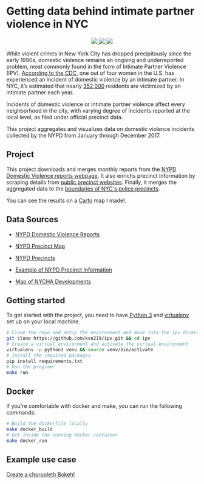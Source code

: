 # Getting data behind intimate partner violence in NYC

<p align="center">
    <a href="#travis" alt="Travis-CI">
        <img src="https://travis-ci.org/kvn219/ipv.svg?branch=master"/>
    </a>
    <a href="#docker-build" alt="Docker build">
        <img src="https://img.shields.io/docker/build/kvn219/ipv.svg"/>
    </a>
    <a>
        <img src="https://img.shields.io/docker/automated/kvn219/ipv.svg"/>
    </a>
</p>

While violent crimes in New York City has dropped precipitously since the early 1990s, domestic violence remains an ongoing and underreported problem, most commonly found in the form of Intimate Partner Violence (IPV). [According to the CDC](https://www.cdc.gov/violenceprevention/index.html), one out of four women in the U.S. has experienced an incident of domestic violence by an intimate partner. In NYC, it’s estimated that nearly [352,000](https://www1.nyc.gov/assets/criminaljustice/downloads/pdfs/domestic-violence-task-force-2017-recommendations.pdf) residents are victimized by an intimate partner each year.

Incidents of domestic violence or intimate partner violence affect every neighborhood in the city, with varying degree of incidents reported at the local level, as filed under official precinct data.

This project aggregates and visualizes data on domestic violence incidents collected by the NYPD from January through December 2017.

## Project

This project downloads and merges monthly reports from the [NYPD Domestic Violence reports webpage](https://www1.nyc.gov/site/nypd/stats/reports-analysis/domestic-violence.page). It also enrichs precinct information by scraping details from [public precinct websites](https://www1.nyc.gov/site/nypd/bureaus/patrol/precincts/1st-precinct.page). Finally, it merges the aggregated data to the [boundaries of NYC's police precincts](https://data.cityofnewyork.us/api/geospatial/78dh-3ptz?method=export&format=GeoJSON).

You can see the results on a [Carto](http://bit.ly/2EnznPe) map I made!.

## Data Sources

* [NYPD Domestic Violence Reports](https://www1.nyc.gov/site/nypd/stats/reports-analysis/domestic-violence.page)

* [NYPD Precinct Map](https://data.cityofnewyork.us/api/geospatial/78dh-3ptz?method=export&format=GeoJSON)

* [NYPD Precincts](https://www1.nyc.gov/site/nypd/bureaus/patrol/precincts-landing.page)

* [Example of NYPD Precinct Information](https://www1.nyc.gov/site/nypd/bureaus/patrol/precincts/1st-precinct.page)

* [Map of NYCHA Developments](https://data.cityofnewyork.us/Housing-Development/Map-of-NYCHA-Developments/i9rv-hdr5)

## Getting started

To get started with the project, you need to have [Python 3](https://www.python.org/downloads/source/) and [virtualenv](http://docs.python-guide.org/en/latest/dev/virtualenvs/) set up on your local machine.

```bash
# Clone the repo and setup the environment and move into the ipv directory
git clone https://github.com/kvn219/ipv.git && cd ipv
# Create a virtual environment and activate the virtual environment
virtualenv -p python3 venv && source venv/bin/activate
# Install the required packages
pip install requirements.txt
# Run the program!
make run
```

## Docker

If you're comfortable with docker and make, you can run the following commands:

```bash
# Build the dockerfile locally
make docker_build
# Get inside the running docker container
make docker_run
```

## Example use case

[Create a choropleth Bokeh!](http://nbviewer.jupyter.org/github/kvn219/ipv/blob/master/notebooks/UseCases.ipynb)
